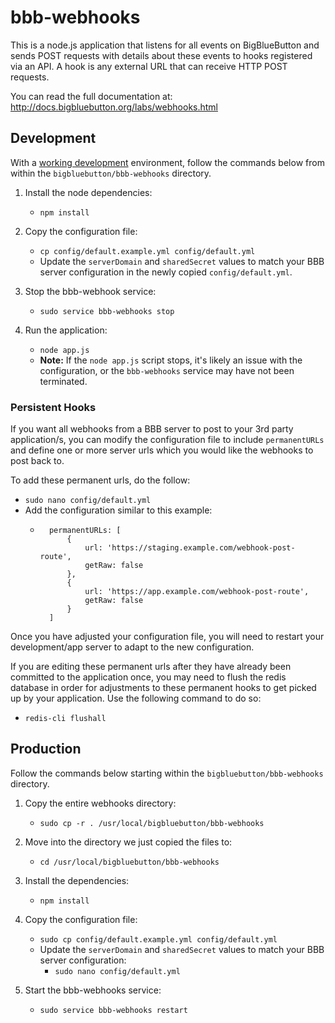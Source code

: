 # bbb-webhooks

This is a node.js application that listens for all events on BigBlueButton and sends POST requests with details about these events to hooks registered via an API. A hook is any external URL that can receive HTTP POST requests.

You can read the full documentation at: http://docs.bigbluebutton.org/labs/webhooks.html


## Development

With a [working development](https://docs.bigbluebutton.org/2.2/dev.html#setup-a-development-environment) environment, follow the commands below from within the `bigbluebutton/bbb-webhooks` directory.

1. Install the node dependencies:
    - `npm install`

2. Copy the configuration file:
    - `cp config/default.example.yml config/default.yml`
    - Update the `serverDomain` and `sharedSecret` values to match your BBB server configuration in the newly copied `config/default.yml`.

3. Stop the bbb-webhook service:
    - `sudo service bbb-webhooks stop`

4. Run the application:
    - `node app.js`
    - **Note:** If the `node app.js` script stops, it's likely an issue with the configuration, or the `bbb-webhooks` service may have not been terminated.


### Persistent Hooks

If you want all webhooks from a BBB server to post to your 3rd party application/s, you can modify the configuration file to include `permanentURLs` and define one or more server urls which you would like the webhooks to post back to.

To add these permanent urls, do the follow:
 - `sudo nano config/default.yml`
 - Add the configuration similar to this example:
    - ```
        permanentURLs: [
            {
                url: 'https://staging.example.com/webhook-post-route',
                getRaw: false
            },
            {
                url: 'https://app.example.com/webhook-post-route',
                getRaw: false
            }
        ]
      ```

Once you have adjusted your configuration file, you will need to restart your development/app server to adapt to the new configuration.

If you are editing these permanent urls after they have already been committed to the application once, you may need to flush the redis database in order for adjustments to these permanent hooks to get picked up by your application. Use the following command to do so:
 - `redis-cli flushall`


## Production

Follow the commands below starting within the `bigbluebutton/bbb-webhooks` directory.

1. Copy the entire webhooks directory: 
    - `sudo cp -r . /usr/local/bigbluebutton/bbb-webhooks`
 
2. Move into the directory we just copied the files to: 
    - `cd /usr/local/bigbluebutton/bbb-webhooks`

3. Install the dependencies:
    - `npm install`

4. Copy the configuration file:
    - `sudo cp config/default.example.yml config/default.yml`
    - Update the `serverDomain` and `sharedSecret` values to match your BBB server configuration:
        - `sudo nano config/default.yml`

9. Start the bbb-webhooks service:
    - `sudo service bbb-webhooks restart`